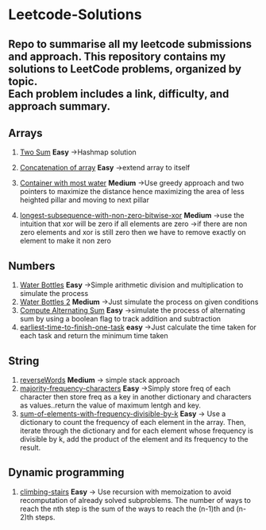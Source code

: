 # Leetcode-Solutions
Repo to summarise all my leetcode submissions and approach.
This repository contains my solutions to LeetCode problems, organized by topic.  
Each problem includes a **link**, **difficulty**, and **approach summary**.
---
## Arrays
1. [Two Sum](https://leetcode.com/problems/two-sum/)
**Easy**
->Hashmap solution

2. [Concatenation of array](https://leetcode.com/problems/concatenation-of-array/) 
**Easy** 
->extend array to itself

3. [Container with most water](https://leetcode.com/problems/container-with-most-water/)
**Medium**
->Use greedy approach and two pointers to maximize the distance hence maximizing the area of less heighted pillar and moving to next pillar
4. [longest-subsequence-with-non-zero-bitwise-xor](https://leetcode.com/problems/longest-subsequence-with-non-zero-bitwise-xor/)
**Medium**
->use the intuition that xor will be zero if all elements are zero
->if there are non zero elements and xor is still zero then we have to remove exactly on element to make it non zero
## Numbers
1. [Water Bottles](https://leetcode.com/problems/water-bottles/)
**Easy**
->Simple arithmetic division and multiplication to simulate the process
2. [Water Bottles 2](https://leetcode.com/problems/water-bottles-ii/)
**Medium**
->Just simulate the process on given conditions
3. [Compute Alternating Sum](https://leetcode.com/contest/weekly-contest-470/problems/compute-alternating-sum)
**Easy**
->simulate the process of alternating sum by using a boolean flag to track addition and subtraction
4. [earliest-time-to-finish-one-task](https://leetcode.com/problems/earliest-time-to-finish-one-task/)
**easy**
->Just calculate the time taken for each task and return the minimum time taken
## String
1. [reverseWords](https://leetcode.com/problems/reverse-words-in-a-string/)
**Medium**
-> simple stack approach
2. [majority-frequency-characters](https://leetcode.com/problems/majority-frequency-characters/)
**Easy**
->Simply store freq of each character then store freq as a key in another dictionary and characters as values..return the value of maximum lentgh and key.
3. [sum-of-elements-with-frequency-divisible-by-k](https://leetcode.com/contest/weekly-contest-471/problems/sum-of-elements-with-frequency-divisible-by-k/)
 **Easy**
-> Use a dictionary to count the frequency of each element in the array.
  Then, iterate through the dictionary and for each element whose frequency is divisible by k,
 add the product of the element and its frequency to the result.

## Dynamic programming
1. [climbing-stairs](https://leetcode.com/problems/climbing-stairs/)
**Easy**
-> Use recursion with memoization to avoid recomputation of already solved subproblems. The number of ways to reach the nth step is the sum of the ways to reach the (n-1)th and (n-2)th steps.

